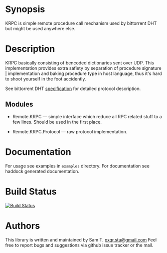 # Synopsis

KRPC is simple remote procedure call mechanism used by bittorrent DHT
but might be used anywhere else.

# Description

KRPC basically consisting of bencoded dictionaries sent over UDP. This
implementation provides extra safiety by separation of procedure
signature | implementation and baking procedure type in host
language, thus it's hard to shoot yourself in the foot accidently.

See bittorrent DHT [specification][spec] for detailed protocol
description.

## Modules

* Remote.KRPC — simple interface which reduce all RPC related stuff to
  a few lines. Should be used in the first place.

* Remote.KRPC.Protocol — raw protocol implementation.

# Documentation

For usage see examples in ```examples``` directory.
For documentation see haddock generated documentation.

# Build Status

[![Build Status][status-img]][status-link]

# Authors

This library is written and maintained by Sam T. <pxqr.sta@gmail.com>
Feel free to report bugs and suggestions via github issue tracker or the mail.

[spec]:        http://www.bittorrent.org/beps/bep_0005.html#krpc-protocol
[status-img]:  https://travis-ci.org/pxqr/krpc.png
[status-link]: https://travis-ci.org/pxqr/krpc
